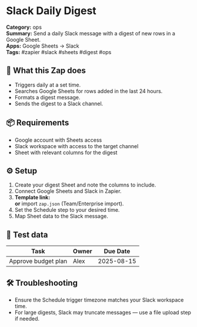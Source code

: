 # Slack Daily Digest

**Category:** ops  
**Summary:** Send a daily Slack message with a digest of new rows in a Google Sheet.  
**Apps:** Google Sheets → Slack  
**Tags:** #zapier #slack #sheets #digest #ops

## 🧰 What this Zap does
- Triggers daily at a set time.
- Searches Google Sheets for rows added in the last 24 hours.
- Formats a digest message.
- Sends the digest to a Slack channel.

## 📦 Requirements
- Google account with Sheets access
- Slack workspace with access to the target channel
- Sheet with relevant columns for the digest

## ⚙️ Setup
1. Create your digest Sheet and note the columns to include.
2. Connect Google Sheets and Slack in Zapier.
3. **Template link:** <paste-template-url>  
   **or** import `zap.json` (Team/Enterprise import).
4. Set the Schedule step to your desired time.
5. Map Sheet data to the Slack message.

## 🧪 Test data
| Task                | Owner   | Due Date   |
|---------------------|---------|------------|
| Approve budget plan | Alex    | 2025-08-15 |

## 🛠 Troubleshooting
- Ensure the Schedule trigger timezone matches your Slack workspace time.
- For large digests, Slack may truncate messages — use a file upload step if needed.
